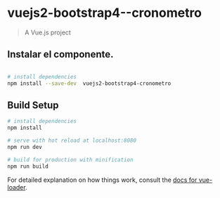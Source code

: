 
# vuejs2-bootstrap4--cronometro

> A Vue.js project

## Instalar el componente.

``` bash

# install dependencies
npm install --save-dev  vuejs2-bootstrap4-cronometro

```

## Build Setup

``` bash
# install dependencies
npm install

# serve with hot reload at localhost:8080
npm run dev

# build for production with minification
npm run build
```

For detailed explanation on how things work, consult the [docs for vue-loader](http://vuejs.github.io/vue-loader).
